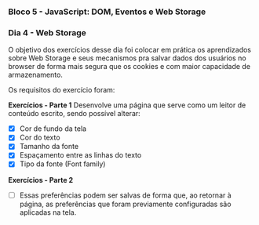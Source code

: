 ### Bloco 5 - JavaScript: DOM, Eventos e Web Storage
### Dia 4 - Web Storage

O objetivo dos exercícios desse dia foi colocar em prática os aprendizados sobre Web Storage e seus mecanismos pra salvar dados dos usuários no browser de forma mais segura que os cookies e com maior capacidade de armazenamento.

Os requisitos do exercí­cio foram: 

**Exercícios - Parte 1**
Desenvolve uma página que serve como um leitor de conteúdo escrito, sendo possível alterar:
- [x] Cor de fundo da tela
- [x] Cor do texto
- [x] Tamanho da fonte
- [x] Espaçamento entre as linhas do texto
- [x] Tipo da fonte (Font family)

**Exercícios - Parte 2**
- [ ] Essas preferências podem ser salvas de forma que, ao retornar à página, as preferências que foram previamente configuradas são aplicadas na tela.
